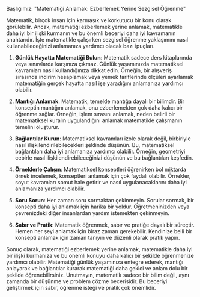 
Başlığımız: "Matematiği Anlamak: Ezberlemek Yerine Sezgisel Öğrenme"

Matematik, birçok insan için karmaşık ve korkutucu bir konu olarak görülebilir. Ancak, matematiği ezberlemek yerine anlamak, matematikle daha iyi bir ilişki kurmanın ve bu önemli beceriyi daha iyi kavramanın anahtarıdır. İşte matematikle çalışırken sezgisel öğrenme yaklaşımını nasıl kullanabileceğinizi anlamanıza yardımcı olacak bazı ipuçları.

1. **Günlük Hayatta Matematiği Bulun**: Matematik sadece ders kitaplarında veya sınavlarda karşınıza çıkmaz. Günlük yaşamınızda matematiksel kavramları nasıl kullandığınıza dikkat edin. Örneğin, bir alışveriş sırasında indirim hesaplamak veya yemek tariflerinde ölçüleri ayarlamak matematiğin gerçek hayatta nasıl işe yaradığını anlamanıza yardımcı olabilir.

2. **Mantığı Anlamak**: Matematik, temelde mantığa dayalı bir bilimdir. Bir konseptin mantığını anlamak, onu ezberlemekten çok daha kalıcı bir öğrenme sağlar. Örneğin, işlem sırasını anlamak, neden belirli bir matematiksel kuralın uygulandığını anlamak matematikle çalışmanın temelini oluşturur.

3. **Bağlantılar Kurun**: Matematiksel kavramları izole olarak değil, birbiriyle nasıl ilişkilendirilebilecekleri şeklinde düşünün. Bu, matematiksel bağlantıları daha iyi anlamanıza yardımcı olabilir. Örneğin, geometriyi cebirle nasıl ilişkilendirebileceğinizi düşünün ve bu bağlantıları keşfedin.

4. **Örneklerle Çalışın**: Matematiksel konseptleri öğrenirken bol miktarda örnek incelemek, konseptleri anlamak için çok faydalı olabilir. Örnekler, soyut kavramları somut hale getirir ve nasıl uygulanacaklarını daha iyi anlamanıza yardımcı olabilir.

5. **Soru Sorun**: Her zaman soru sormaktan çekinmeyin. Sorular sormak, bir konsepti daha iyi anlamak için harika bir yoldur. Öğretmeninizden veya çevrenizdeki diğer insanlardan yardım istemekten çekinmeyin.

6. **Sabır ve Pratik**: Matematik öğrenmek, sabır ve pratiğe dayalı bir süreçtir. Hemen her şeyi anlamak için biraz zaman gerekebilir. Kendinize belli bir konsepti anlamak için zaman tanıyın ve düzenli olarak pratik yapın.

Sonuç olarak, matematiği ezberlemek yerine anlamak, matematikle daha iyi bir ilişki kurmanıza ve bu önemli konuyu daha kalıcı bir şekilde öğrenmenize yardımcı olabilir. Matematiği günlük yaşamınıza entegre ederek, mantığı anlayarak ve bağlantılar kurarak matematiği daha çekici ve anlam dolu bir şekilde öğrenebilirsiniz. Unutmayın, matematik sadece bir bilim değil, aynı zamanda bir düşünme ve problem çözme becerisidir. Bu beceriyi geliştirmek için sabır, öğrenme isteği ve pratik çok önemlidir.
